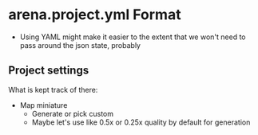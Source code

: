 # arena.project.yml Format

- Using YAML might make it easier to the extent that we won't need to pass around the json state, probably

## Project settings

What is kept track of there:

- Map miniature
	- Generate or pick custom
	- Maybe let's use like 0.5x or 0.25x quality by default for generation
